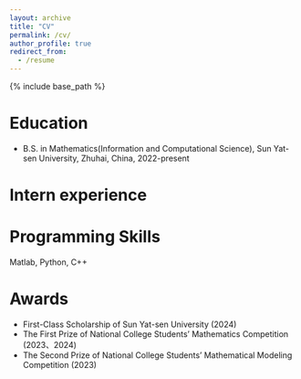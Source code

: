 ```yaml
---
layout: archive
title: "CV"
permalink: /cv/
author_profile: true
redirect_from:
  - /resume
---
```


{% include base_path %}

Education
======
* B.S. in Mathematics(Information and Computational Science), Sun Yat-sen University, Zhuhai, China, 2022-present

Intern experience
======
  
Programming Skills
======

Matlab, Python, C++

Awards
======
* First-Class Scholarship of Sun Yat-sen University (2024)
* The First Prize of National College Students’ Mathematics Competition (2023、2024)
* The Second Prize of National College Students’ Mathematical Modeling Competition (2023)



